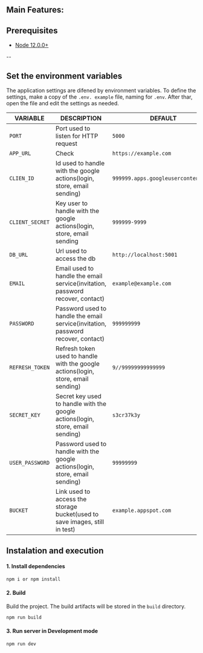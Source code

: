 **Main Features:**
-

## Prerequisites
- [Node 12.0.0+](https://nodejs.org/en/download/)

--

## Set the environment variables
The application settings are difened by environment variables. To define the settings, make a copy of the `.env.
example` file, naming for `.env`. After thar, open the file and edit the settings as needed.

| VARIABLE | DESCRIPTION | DEFAULT |
| ----- | ----- | ----- |
| `PORT` | Port used to listen for HTTP request | `5000` |
| `APP_URL` | Check  | `https://example.com` |
| `CLIEN_ID` | Id used to handle with the google actions(login, store, email sending) | `999999.apps.googleusercontent.com` |
| `CLIENT_SECRET` | Key user to handle with the google actions(login, store, email sending | `999999-9999` |
| `DB_URL` | Url used to access the db | `http://localhost:5001` |
| `EMAIL` | Email used to handle the email service(invitation, password recover, contact)  | `example@example.com` |
| `PASSWORD` | Password used to handle the email service(invitation, password recover, contact) | `999999999` |
| `REFRESH_TOKEN` | Refresh token used to handle with the google actions(login, store, email sending) | `9//99999999999999` |
| `SECRET_KEY` | Secret key used to handle with the google actions(login, store, email sending) | `s3cr37k3y` |
| `USER_PASSWORD` | Password used to handle with the google actions(login, store, email sending) | `99999999` |
| `BUCKET` | Link used to access the storage bucket(used to save images, still in test) | `example.appspot.com` |

## Instalation and execution
#### 1. Install dependencies
```sh
npm i or npm install
```

#### 2. Build
Build the project. The build artifacts will be stored in the `build` directory.  
```sh
npm run build
```

#### 3. Run server in Development mode
```sh
npm run dev
```
